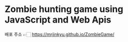 # Zombie hunting game using JavaScript and Web Apis
배포 주소 👉🏻 https://mrjinkyu.github.io/ZombieGame/
